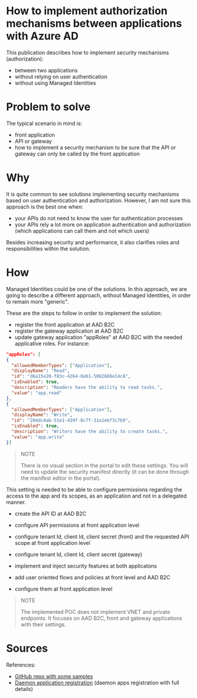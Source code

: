 # How to implement authorization mechanisms between applications with Azure AD

This publication describes how to implement security mechanisms (authorization):
 - between two applications
 - without relying on user authentication
 - without using Managed Identities


# Problem to solve

The typical scenario in mind is:
 - front application
 - API or gateway
 - how to implement a security mechanism to be sure that the API or gateway can only be called by the front application

# Why

It is quite common to see solutions implementing security mechanisms based on user authentication and authorization. However, I am not sure this approach is the best one when:
 - your APIs do not need to know the user for authentication processes
 - your APIs rely a lot more on application authentication and authorization (which applications can call them and not which users)

Besides increasing security and performance, it also clarifies roles and responsibilities within the solution.

# How

Managed Identities could be one of the solutions.
In this approach, we are going to describe a different approach, without Managed Identities, in order to remain more "generic".


These are the steps to follow in order to implement the solution:
 - register the front application at AAD B2C
 - register the gateway application at AAD B2C
 - update gateway application "appRoles" at AAD B2C with the needed applicative roles. For instance:

```json
"appRoles": [
{
  "allowedMemberTypes": ["Application"],
  "displayName": "Read",
  "id": "d6a15e20-f83c-4264-8e61-5082688e14c8",
  "isEnabled": true,
  "description": "Readers have the ability to read tasks.",
  "value": "app.read"
},
{
  "allowedMemberTypes": ["Application"],
  "displayName": "Write",
  "id": "204dc4ab-51e1-439f-8c7f-31a1ebf3c7b9",
  "isEnabled": true,
  "description": "Writers have the ability to create tasks.",
  "value": "app.write"
}]
```

> NOTE
>
> There is no visual section in the portal to edit these settings. You will need to update the security manifest directly (it can be done through the manifest editor in the portal).

This setting is needed to be able to configure permissions regarding the access to the app and its scopes, as an application and not in a delegated manner.

 - create the API ID at AAD B2C
 - configure API permissions at front application level
  
 - configure tenant Id, client Id, client secret (front) and the requested API scope at front application level
 - configure tenant Id, client Id, client secret (gateway)
  
 - implement and inject security features at both applicatons

 - add user oriented flows and policies at front level and AAD B2C
 - configure them at front application level


> NOTE
>
> The implemented POC does not implement VNET and private endpoints.
> It focuses on AAD B2C, front and gateway applications with their settings.

# Sources

References:
 - [GitHub repo with some samples](https://github.com/Azure-Samples/ms-identity-blazor-server/blob/main/WebApp-your-API/B2C/README-Incremental.md)
 - [Daemon application registration](https://learn.microsoft.com/en-us/azure/active-directory-b2c/client-credentials-grant-flow?pivots=b2c-user-flow) (daemon apps registration with full details)